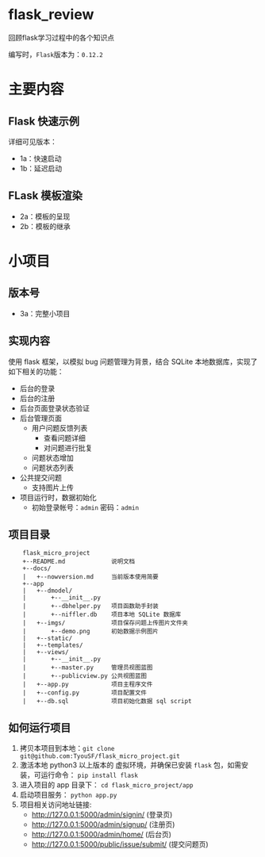# flask_review

回顾flask学习过程中的各个知识点

编写时，`Flask`版本为：`0.12.2`

# 主要内容

## Flask 快速示例

详细可见版本：

-   1a：快速启动
-   1b：延迟启动

## FLask 模板渲染

-   2a：模板的呈现
-   2b：模板的继承

# 小项目

## 版本号

-   3a：完整小项目

## 实现内容

使用 flask 框架，以模拟 bug 问题管理为背景，结合 SQLite 本地数据库，实现了如下相关的功能：

-   后台的登录
-   后台的注册
-   后台页面登录状态验证
-   后台管理页面
    -   用户问题反馈列表
        -   查看问题详细
        -   对问题进行批复
    -   问题状态增加
    -   问题状态列表
-   公共提交问题
    -   支持图片上传
-   项目运行时，数据初始化
    -   初始登录帐号：`admin` 密码：`admin`

## 项目目录

```
    flask_micro_project
    +--README.md             说明文档
    +--docs/
    |   +--nowversion.md     当前版本使用简要
    +--app
    |   +--dmodel/
    |       +--__init__.py
    |       +--dbhelper.py   项目函数助手封装
    |       +--niffler.db    项目本地 SQLite 数据库
    |   +--imgs/             项目保存问题上传图片文件夹
    |       +--demo.png      初始数据示例图片
    |   +--static/
    |   +--templates/
    |   +--views/
    |       +--__init__.py
    |       +--master.py     管理员视图蓝图
    |       +--publicview.py 公共视图蓝图
    |   +--app.py            项目主程序文件
    |   +--config.py         项目配置文件
    |   +--db.sql            项目初始化数据 sql script
```

## 如何运行项目

1.  拷贝本项目到本地：`git clone git@github.com:TyouSF/flask_micro_project.git`
2.  激活本地 python3 以上版本的 虚拟环境，并确保已安装 `flask` 包，如需安装，可运行命令： `pip install flask`
3.  进入项目的 app 目录下： `cd flask_micro_project/app`
4.  启动项目服务： `python app.py`
5.  项目相关访问地址链接:
    - http://127.0.0.1:5000/admin/signin/         (登录页)
    - http://127.0.0.1:5000/admin/signup/         (注册页)
    - http://127.0.0.1:5000/admin/home/           (后台页)
    - http://127.0.0.1:5000/public/issue/submit/  (提交问题页)
